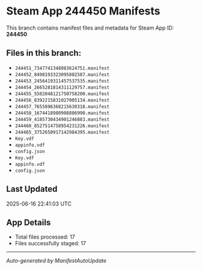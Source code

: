 # Steam App 244450 Manifests

This branch contains manifest files and metadata for Steam App ID: **244450**

## Files in this branch:
- `244451_7347741348083624751.manifest`
- `244452_8498193323095802587.manifest`
- `244453_2456419311457537535.manifest`
- `244454_2665281814311129757.manifest`
- `244455_5502048121750758200.manifest`
- `244456_8392215831027005134.manifest`
- `244457_7655896368215630318.manifest`
- `244458_1674418980908806990.manifest`
- `244459_4185730434901246883.manifest`
- `244460_8527514758954231226.manifest`
- `244465_3752650917142984395.manifest`
- `Key.vdf`
- `appinfo.vdf`
- `config.json`
- `Key.vdf`
- `appinfo.vdf`
- `config.json`

## Last Updated
2025-06-16 22:41:03 UTC

## App Details
- Total files processed: 17
- Files successfully staged: 17

---
*Auto-generated by ManifestAutoUpdate*
